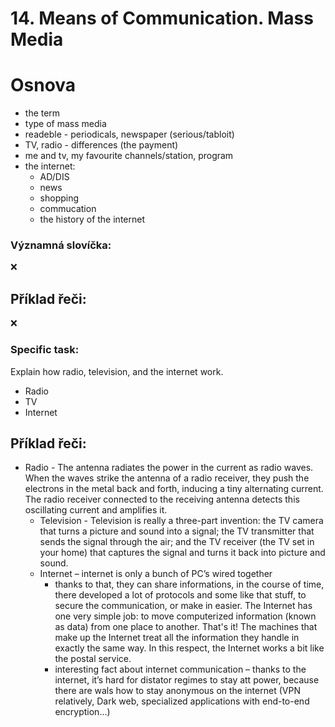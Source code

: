 # 14. Means of Communication. Mass Media

# Osnova

* the term
* type of mass media
* readeble - periodicals, newspaper (serious/tabloit)
* TV, radio - differences (the payment)
* me and tv, my favourite channels/station, program
* the internet:
  * AD/DIS
  * news
  * shopping
  * commucation
  * the history of the internet

### Významná slovíčka:
❌
  
## Příklad řeči:
❌
  
  
### Specific task:
Explain how radio, television, and the internet work.

- Radio
- TV
- Internet

## Příklad řeči:

- Radio - The antenna radiates the power in the current as radio waves. When the waves strike the antenna of a radio receiver, they push the electrons in the metal back and forth, inducing a tiny alternating current. The radio receiver connected to the receiving antenna detects this oscillating current and amplifies it.
	- Television - Television is really a three-part invention: the TV camera that turns a picture and sound into a signal; the TV transmitter that sends the signal through the air; and the TV receiver (the TV set in your home) that captures the signal and turns it back into picture and sound.
	- Internet – internet is only a bunch of PC’s wired together
		- thanks to that, they can share informations, in the course of time, there developed a lot of protocols and some like that stuff, to secure the communication, or make in easier. The Internet has one very simple job: to move computerized information (known as data) from one place to another. That's it! The machines that make up the Internet treat all the information they handle in exactly the same way. In this respect, the Internet works a bit like the postal service.
		- interesting fact about internet communication – thanks to the internet, it’s hard for distator regimes to stay att power, because there are wals how to stay anonymous on the internet (VPN relatively, Dark web, specialized applications with end-to-end encryption…)

